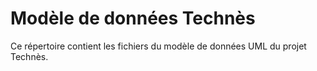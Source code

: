 # Modèle de données Technès

Ce répertoire contient les fichiers du modèle de données UML du projet Technès.
